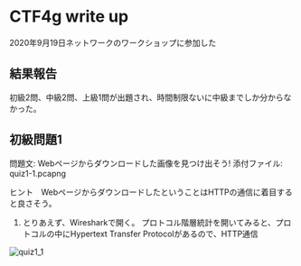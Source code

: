 # CTF4g write up
2020年9月19日ネットワークのワークショップに参加した

## 結果報告
初級2問、中級2問、上級1問が出題され、時間制限ないに中級までしか分からなかった。

## 初級問題1
問題文: Webページからダウンロードした画像を見つけ出そう!
添付ファイル: quiz1-1.pcapng

ヒント　WebページからダウンロードしたということはHTTPの通信に着目すると良さそう。

1. とりあえず、Wiresharkで開く。
プロトコル階層統計を開いてみると、プロトコルの中にHypertext Transfer Protocolがあるので、HTTP通信
<img src="" alt="quiz1_1" title="パケット解析">

